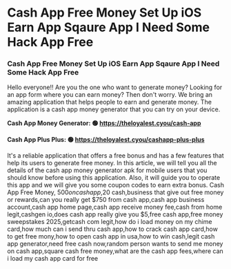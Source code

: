 # Cash App Free Money Set Up iOS Earn App Sqaure App I Need Some Hack App Free

### Cash App Free Money Set Up iOS Earn App Sqaure App I Need Some Hack App Free

Hello everyone!! Are you the one who want to generate money? Looking for an app form where you can earn money? Then don't worry. We bring an amazing application that helps people to earn and generate money. The application is a cash app money generator that you can try on your device.

<strong>Cash App Money Generator: 🟢 https://theloyalest.cyou/cash-app</strong>

<strong>Cash App Plus Plus: 🟢 https://theloyalest.cyou/cashapp-plus-plus</strong>

It's a reliable application that offers a free bonus and has a few features that help its users to generate free money. In this article, we will tell you all the details of the cash app money generator apk for mobile users that you should know before using this application. Also, it will guide you to operate this app and we will give you some coupon codes to earn extra bonus. Cash App Free Money, $500 on cash app,$20 cash,business that give out free money or rewards,can you really get $750 from cash app,cash app business account,cash app home page,cash app receive money fee,cash from home legit,cashgen io,does cash app really give you $5,free cash app,free money sweepstakes 2025,getcash com legit,how do i load money on my chime card,how much can i send thru cash app,how to crack cash app card,how to get free mony,how to open cash app in usa,how to win cash,legit cash app generator,need free cash now,random person wants to send me money on cash app,square cash free money,what are the cash app fees,where can i load my cash app card for free

